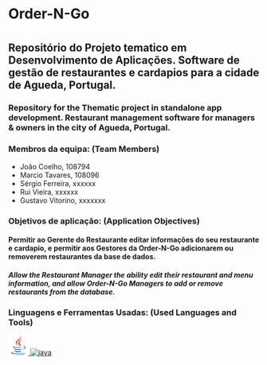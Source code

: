 <h1>Order-N-Go<h1>
<h2 align="left">Repositório do Projeto tematico em Desenvolvimento de Aplicações. Software de gestão de restaurantes e cardapios para a cidade de Agueda, Portugal.</h2>
<h3 align="left">Repository for the Thematic project in standalone app development. Restaurant management software for managers & owners in the city of Agueda, Portugal.</h3>

<h3 align="left">Membros da equipa: (Team Members) </h3>
<ul align="left">
  <li>João Coelho, 108794
  <li>Marcio Tavares, 108096
   <li>Sérgio Ferreira, xxxxxx
     <li>Rui Vieira, xxxxxx
       <li>Gustavo Vitorino, xxxxxxx
</ul>

<h3 align="left">Objetivos de aplicação: (Application Objectives)</h3>
  <h4>Permitir ao Gerente do Restaurante editar informações do seu restaurante e cardapio, e permitir aos Gestores da Order-N-Go adicionarem ou removerem restaurantes da base de dados.</h5>
  <h5>Allow the Restaurant Manager the ability edit their restaurant and menu information, and allow Order-N-Go Managers to add or remove restaurants from the database.</h4>
<h3 align="left">Linguagens e Ferramentas Usadas: (Used Languages and Tools)</h3>
<p align="left"> <a href="https://www.java.com" target="_blank" rel="noreferrer"> <img src="https://raw.githubusercontent.com/devicons/devicon/master/icons/java/java-original.svg" alt="java" width="40" height="40"/> </a> <a href="https://docs.oracle.com/javase/tutorial/uiswing/" target="_blank" rel="noreferrer"> <img src="https://www.logicbig.com/tutorials/java-swing/images/swing.png" alt="java" width="40" height="40"/> </a> </p>
